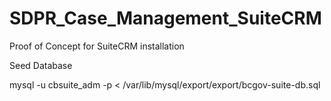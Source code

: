 # SDPR_Case_Management_SuiteCRM
Proof of Concept for SuiteCRM installation

Seed Database

mysql -u cbsuite_adm -p < /var/lib/mysql/export/export/bcgov-suite-db.sql


